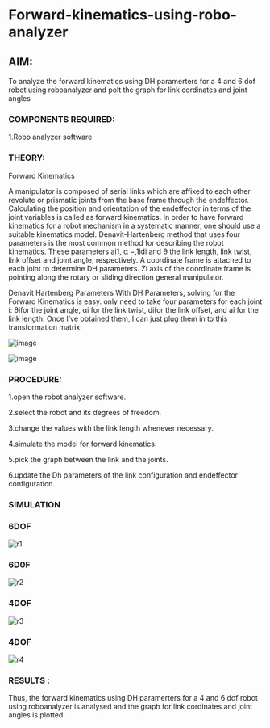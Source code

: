 # Forward-kinematics-using-robo-analyzer

## AIM: 
To analyze the forward kinematics using DH paramerters for a 4 and 6 dof robot using roboanalyzer and polt the graph for link cordinates and joint angles
### COMPONENTS REQUIRED:
1.Robo analyzer software  


### THEORY: 
  
Forward Kinematics

A manipulator is composed of serial links which are affixed to each other revolute or prismatic joints from the base frame through the endeffector. 
Calculating the position and orientation of the endeffector in terms of the joint variables is called as forward kinematics. 
In order to have forward kinematics for a robot mechanism in a systematic manner, one should use a suitable kinematics model. 
Denavit-Hartenberg method that uses four parameters is the most common method for describing the robot kinematics. 
These parameters ai1, α −,1idi and θ the link length, link twist, link offset and joint angle, respectively. 
A coordinate frame is attached to each joint to determine DH parameters. Zi axis of the coordinate frame is pointing along the rotary or sliding direction general manipulator.

Denavit Hartenberg Parameters
With DH Parameters, solving for the Forward Kinematics is easy.  only need to take four parameters for each joint 
i: θifor the joint angle, 
αi for the link twist, 
difor the link offset, and 
ai for the link length. Once I’ve obtained them, I can just plug them in to this transformation matrix:


![image](https://user-images.githubusercontent.com/36288975/170172719-ed7befc9-2894-4344-bfd5-be831bb05308.png)

 ![image](https://user-images.githubusercontent.com/36288975/170172766-b8aeb788-7fd7-4de7-b340-f04656707ebd.png)

 

### PROCEDURE:
1.open the robot analyzer software.

2.select the robot and its degrees of freedom.

3.change the values with the link length whenever necessary.

4.simulate the model for forward kinematics.

5.pick the graph between the link and the joints.

6.update the Dh parameters of the link configuration and endeffector configuration.




### SIMULATION 
 
### 6DOF
 ![r1](https://user-images.githubusercontent.com/94184828/203837410-e8b75552-575e-4e81-8616-fd77b0f1183f.png)


### 6D0F

![r2](https://user-images.githubusercontent.com/94184828/203837960-62874bae-6334-4401-a65f-2a2ff8e0e60d.png)

 

### 4DOF
 
 ![r3](https://user-images.githubusercontent.com/94184828/203837971-65718737-818e-41a3-a18c-95ece0340c36.png)


### 4DOF

![r4](https://user-images.githubusercontent.com/94184828/203838033-968704b8-bdbe-4451-b408-83ebc05ab479.png)

 ### RESULTS :

Thus, the forward kinematics using DH paramerters for a 4 and 6 dof robot using roboanalyzer is analysed and the graph for link cordinates and joint angles is plotted.
 
 
 
 
 
 
 
 
 
 

 
 














